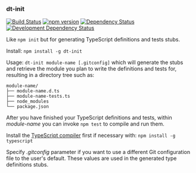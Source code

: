 ### dt-init
[![Build Status](https://travis-ci.org/stpettersens/dt-init.png?branch=master)](https://travis-ci.org/stpettersens/dt-init)
[![npm version](https://badge.fury.io/js/dt-init.svg)](http://npmjs.org/package/dt-init)
[![Dependency Status](https://david-dm.org/stpettersens/dt-init.png?theme=shields.io)](https://david-dm.org/stpettersens/dt-init) [![Development Dependency Status](https://david-dm.org/stpettersens/dt-init/dev-status.png?theme=shields.io)](https://david-dm.org/stpettersens/dt-init#info=devDependencies)

Like `npm init` but for generating TypeScript definitions and tests stubs.

Install: `npm install -g dt-init`

Usage: `dt-init module-name [.gitconfig]` which will generate the stubs and retrieve the module
you plan to write the definitions and tests for, resulting in a directory tree such as:

    module-name/ 
    ├── module-name.d.ts
    ├── module-name-tests.ts
    ├── node_modules
    └── package.json

After you have finished your TypeScript definitions and tests, 
within *module-name* you can invoke `npm test` to compile and run them.

Install the [TypeScript compiler](http://www.typescriptlang.org) first if necessary with: 
`npm install -g typescript`

Specify *.gitconfig* parameter if you want to use a different Git configuration
file to the user's default. These values are used in the generated type definitions stubs.
